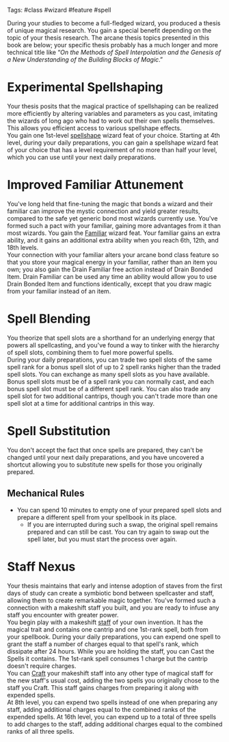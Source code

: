 Tags: #class #wizard #feature #spell

During your studies to become a full-fledged wizard, you produced a thesis of unique magical research. You gain a special benefit depending on the topic of your thesis research. The arcane thesis topics presented in this book are below; your specific thesis probably has a much longer and more technical title like “_On the Methods of Spell Interpolation and the Genesis of a New Understanding of the Building Blocks of Magic_.”


# Experimental Spellshaping

Your thesis posits that the magical practice of spellshaping can be realized more efficiently by altering variables and parameters as you cast, imitating the wizards of long ago who had to work out their own spells themselves. This allows you efficient access to various spellshape effects.  
You gain one 1st-level [spellshape](https://2e.aonprd.com/Traits.aspx?ID=513) wizard feat of your choice. Starting at 4th level, during your daily preparations, you can gain a spellshape wizard feat of your choice that has a level requirement of no more than half your level, which you can use until your next daily preparations.

# Improved Familiar Attunement

You've long held that fine-tuning the magic that bonds a wizard and their familiar can improve the mystic connection and yield greater results, compared to the safe yet generic bond most wizards currently use. You've formed such a pact with your familiar, gaining more advantages from it than most wizards. You gain the [Familiar](https://2e.aonprd.com/Feats.aspx?ID=5024) wizard feat. Your familiar gains an extra ability, and it gains an additional extra ability when you reach 6th, 12th, and 18th levels.  
Your connection with your familiar alters your arcane bond class feature so that you store your magical energy in your familiar, rather than an item you own; you also gain the Drain Familiar free action instead of Drain Bonded Item. Drain Familiar can be used any time an ability would allow you to use Drain Bonded Item and functions identically, except that you draw magic from your familiar instead of an item.

# Spell Blending
You theorize that spell slots are a shorthand for an underlying energy that powers all spellcasting, and you've found a way to tinker with the hierarchy of spell slots, combining them to fuel more powerful spells.  
During your daily preparations, you can trade two spell slots of the same spell rank for a bonus spell slot of up to 2 spell ranks higher than the traded spell slots. You can exchange as many spell slots as you have available. Bonus spell slots must be of a spell rank you can normally cast, and each bonus spell slot must be of a different spell rank. You can also trade any spell slot for two additional cantrips, though you can't trade more than one spell slot at a time for additional cantrips in this way.

# Spell Substitution

You don't accept the fact that once spells are prepared, they can't be changed until your next daily preparations, and you have uncovered a shortcut allowing you to substitute new spells for those you originally prepared.  

## Mechanical Rules

- You can spend 10 minutes to empty one of your prepared spell slots and prepare a different spell from your spellbook in its place.
	- If you are interrupted during such a swap, the original spell remains prepared and can still be cast. You can try again to swap out the spell later, but you must start the process over again.

# Staff Nexus

Your thesis maintains that early and intense adoption of staves from the first days of study can create a symbiotic bond between spellcaster and staff, allowing them to create remarkable magic together. You've formed such a connection with a makeshift staff you built, and you are ready to infuse any staff you encounter with greater power.  
You begin play with a makeshift [staff](https://2e.aonprd.com/Rules.aspx?ID=3211) of your own invention. It has the magical trait and contains one cantrip and one 1st-rank spell, both from your spellbook. During your daily preparations, you can expend one spell to grant the staff a number of charges equal to that spell's rank, which dissipate after 24 hours. While you are holding the staff, you can Cast the Spells it contains. The 1st-rank spell consumes 1 charge but the cantrip doesn't require charges.  
You can [Craft](https://2e.aonprd.com/Actions.aspx?ID=43) your makeshift staff into any other type of magical staff for the new staff's usual cost, adding the two spells you originally chose to the staff you Craft. This staff gains charges from preparing it along with expended spells.  
At 8th level, you can expend two spells instead of one when preparing any staff, adding additional charges equal to the combined ranks of the expended spells. At 16th level, you can expend up to a total of three spells to add charges to the staff, adding additional charges equal to the combined ranks of all three spells.